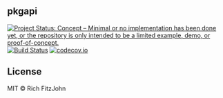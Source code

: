 ## pkgapi

<!-- badges: start -->
[![Project Status: Concept – Minimal or no implementation has been done yet, or the repository is only intended to be a limited example, demo, or proof-of-concept.](https://www.repostatus.org/badges/latest/concept.svg)](https://www.repostatus.org/#concept)
[![Build Status](https://travis-ci.com/vimc/orderly.sharepoint.svg?branch=master)](https://travis-ci.com/vimc/orderly.sharepoint)
[![codecov.io](https://codecov.io/github/vimc/orderly.sharepoint/coverage.svg?branch=master)](https://codecov.io/github/vimc/orderly.sharepoint?branch=master)
<!-- badges: end -->

## License

MIT © Rich FitzJohn
